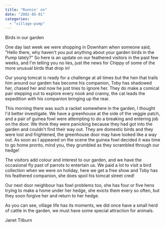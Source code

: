 ```yaml
---
title: "Runnin' on"
date: "2002-05-01"
categories: 
  - "village-pump"
---
```


Birds in our garden

One day last week we were shopping in Downham when someone said, "Hello there, why haven't you put anything about your garden birds in the Pump lately?" So here is an update on our feathered visitors in the past few weeks, and I'm telling you no lies, just the news for Chippy of some of the more unusual birds that drop in!

Our young tomcat is ready for a challenge at all times but the hen that trails him around our garden has become his companion, Toby has shadowed her, chased her and now he just tries to ignore her. They do make a comical pair stepping out to explore every nook and cranny, the cat leads the expedition with his companion bringing up the rear.

This morning there was such a racket somewhere in the garden, I thought I'd better investigate. We have a greenhouse at the side of the veggie patch, and a pair of guinea fowl were attempting to do a breaking and entering job on the door. We think they were panicking because they had got into the garden and couldn't find their way out. They are domestic birds and they were lost and frightened, the greenhouse door may have looked like a way out. As soon as I appeared on the scene the guinea fowl decided it was time to go home pronto, mind you, they grumbled as they scrambled through our hedge!

The visitors add colour and interest to our garden, and we have the occasional fly past of parrots to entertain us. We paid a lot to visit a bird collection when we were on holiday, here we get a free show and Toby has his feathered companion, she does spoil his tomcat street cred!

Our next door neighbour has fowl problems too, she has four or five hens trying to make a home under her hedge, she evicts them every so often, but they soon forgive her and return to her hedge.

As you can see, village life has its moments, we did once have a small herd of cattle in the garden, we must have some special attraction for animals.

Janet Tilburn
